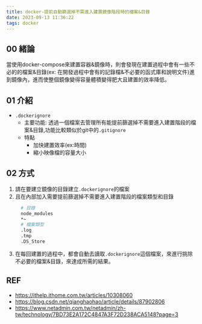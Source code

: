 ```yaml
---
title: docker-提前自動篩選掉不需進入建置鏡像階段時的檔案&目錄
date: 2023-09-13 11:36:22
tags: docker
---
```


## 00 緒論
當使用docker-compose來建置容器&鏡像時，則會發現在建置過程中會有一些不必的的檔案&目錄(ex: 在開發過程中會有的記錄檔&不必要的函式庫和說明文件)進到鏡像內，進而使整個鏡像變得容量體積變得肥大且建置的效率降低。

## 01 介紹
- `.dockerignore`
  * 主要功能: 透過一個檔案去管理所有能提前篩選掉不需要進入建置階段的檔案&目錄,功能比較類似於git中的`.gitignore`
  * 特點 
    * 加快建置效率(ex:時間)
    * 縮小映像檔的容量大小

## 02 方式
1. 請在要建立鏡像的目錄建立`.dockerignore`的檔案
2. 且在內部加入需要提前篩選掉不需要進入建置階段的檔案類型和目錄
   ```bash
     # 目錄
     node_modules
     *~
     # 檔案類型
     .log
     .tmp
     .DS_Store
   ```
3. 在每回建置的過程中，都會自動去讀取`.dockerignore`這個檔案，來進行挑除不必要的檔案&目錄，來達成所需的結果。

## REF
- https://ithelp.ithome.com.tw/articles/10308060
- https://blog.csdn.net/qianghaohao/article/details/87902806
- https://www.netadmin.com.tw/netadmin/zh-tw/technology/7BD73E2A172C4847A3F72D238ACA5148?page=3
